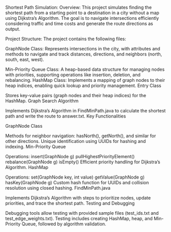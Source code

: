 Shortest Path Simulation:
Overview:
This project simulates finding the shortest path from a starting point to a destination in a city without a map using Dijkstra’s Algorithm. The goal is to navigate intersections efficiently considering traffic and time costs and generate the route directions as output.

Project Structure: The project contains the following files:

GraphNode Class: Represents intersections in the city, with attributes and methods to navigate and track distances, directions, and neighbors (north, south, east, west).

Min-Priority Queue Class: A heap-based data structure for managing nodes with priorities, supporting operations like insertion, deletion, and rebalancing.
HashMap Class: Implements a mapping of graph nodes to their heap indices, enabling quick lookup and priority management.
Entry Class

Stores key-value pairs (graph nodes and their heap indices) for the HashMap.
Graph Search Algorithm

Implements Dijkstra’s Algorithm in FindMinPath.java to calculate the shortest path and write the route to answer.txt.
Key Functionalities

GraphNode Class

Methods for neighbor navigation: hasNorth(), getNorth(), and similar for other directions.
Unique identification using UUIDs for hashing and indexing.
Min-Priority Queue

Operations:
insert(GraphNode g)
pullHighestPriorityElement()
rebalance(GraphNode g)
isEmpty()
Efficient priority handling for Dijkstra’s Algorithm.
HashMap

Operations:
set(GraphNode key, int value)
getValue(GraphNode g)
hasKey(GraphNode g)
Custom hash function for UUIDs and collision resolution using closed hashing.
FindMinPath.java

Implements Dijkstra’s Algorithm with steps to prioritize nodes, update priorities, and trace the shortest path.
Testing and Debugging

Debugging tools allow testing with provided sample files (test_ids.txt and test_edge_weights.txt).
Testing includes creating HashMap, heap, and Min-Priority Queue, followed by algorithm validation.
